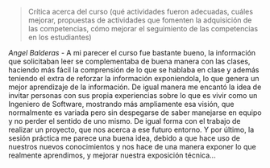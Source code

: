 > Crítica	acerca	del	curso	(qué	actividades	fueron	adecuadas,	cuáles	mejorar,	propuestas	de	actividades	que	fomenten	la	adquisición	de	las	competencias,	cómo	mejorar	el	seguimiento	de	las	competencias	en	los	estudiantes)

_Angel Balderas_ - A mi parecer el curso fue bastante bueno, la información que solicitaban leer se complementaba de buena manera con las clases, haciendo más fácil la comprensión de lo que se hablaba en clase y además teniendo el extra de reforzar la información exponiendola, lo que genera un mejor aprendizaje de la información. De igual manera me encantó la idea de invitar personas con sus propia experiencias sobre lo que es vivir como un Ingeniero de Software, mostrando más ampliamente esa visión, que normalmente es variada pero sin despegarse de saber manejarse en equipo y no perder el sentido de uno mismo. De igual forma con el trabajo de realizar un proyecto, que nos acerca a ese futuro entorno. Y por último, la sesión práctica me parece una buena idea, debido a que hace uso de nuestros nuevos conocimientos y nos hace de una manera exponer lo que realmente aprendimos, y mejorar nuestra exposición técnica...

